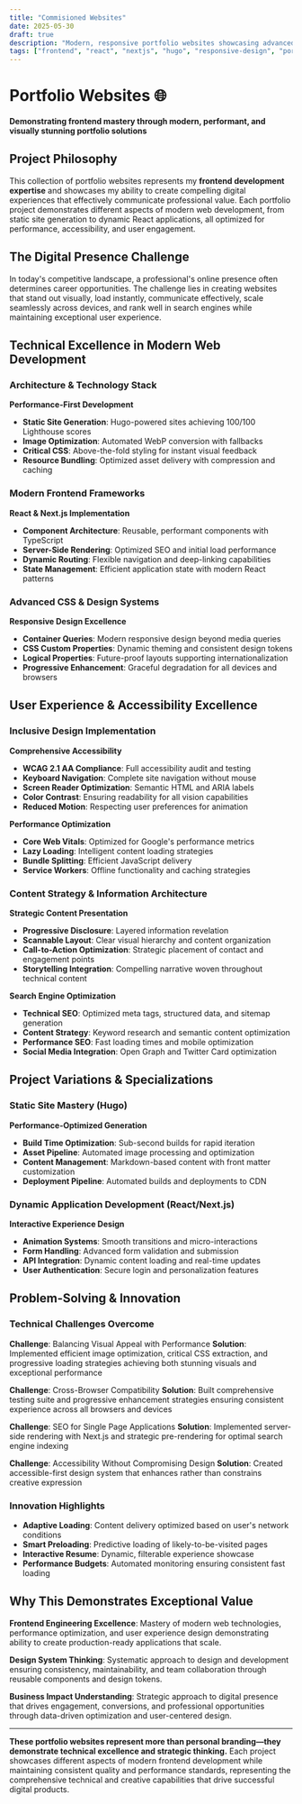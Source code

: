 ```yaml
---
title: "Commisioned Websites"
date: 2025-05-30
draft: true 
description: "Modern, responsive portfolio websites showcasing advanced frontend development and design expertise"
tags: ["frontend", "react", "nextjs", "hugo", "responsive-design", "portfolio", "web-development", "ui-ux"]
---
```


# Portfolio Websites 🌐

**Demonstrating frontend mastery through modern, performant, and visually stunning portfolio solutions**

## Project Philosophy

This collection of portfolio websites represents my **frontend development expertise** and showcases my ability to create compelling digital experiences that effectively communicate professional value. Each portfolio project demonstrates different aspects of modern web development, from static site generation to dynamic React applications, all optimized for performance, accessibility, and user engagement.

## The Digital Presence Challenge

In today's competitive landscape, a professional's online presence often determines career opportunities. The challenge lies in creating websites that stand out visually, load instantly, communicate effectively, scale seamlessly across devices, and rank well in search engines while maintaining exceptional user experience.

## Technical Excellence in Modern Web Development

### Architecture & Technology Stack

**Performance-First Development**
- **Static Site Generation**: Hugo-powered sites achieving 100/100 Lighthouse scores
- **Image Optimization**: Automated WebP conversion with fallbacks
- **Critical CSS**: Above-the-fold styling for instant visual feedback
- **Resource Bundling**: Optimized asset delivery with compression and caching

### Modern Frontend Frameworks

**React & Next.js Implementation**
- **Component Architecture**: Reusable, performant components with TypeScript
- **Server-Side Rendering**: Optimized SEO and initial load performance
- **Dynamic Routing**: Flexible navigation and deep-linking capabilities
- **State Management**: Efficient application state with modern React patterns

### Advanced CSS & Design Systems

**Responsive Design Excellence**
- **Container Queries**: Modern responsive design beyond media queries
- **CSS Custom Properties**: Dynamic theming and consistent design tokens
- **Logical Properties**: Future-proof layouts supporting internationalization
- **Progressive Enhancement**: Graceful degradation for all devices and browsers

## User Experience & Accessibility Excellence

### Inclusive Design Implementation

**Comprehensive Accessibility**
- **WCAG 2.1 AA Compliance**: Full accessibility audit and testing
- **Keyboard Navigation**: Complete site navigation without mouse
- **Screen Reader Optimization**: Semantic HTML and ARIA labels
- **Color Contrast**: Ensuring readability for all vision capabilities
- **Reduced Motion**: Respecting user preferences for animation

**Performance Optimization**
- **Core Web Vitals**: Optimized for Google's performance metrics
- **Lazy Loading**: Intelligent content loading strategies
- **Bundle Splitting**: Efficient JavaScript delivery
- **Service Workers**: Offline functionality and caching strategies

### Content Strategy & Information Architecture

**Strategic Content Presentation**
- **Progressive Disclosure**: Layered information revelation
- **Scannable Layout**: Clear visual hierarchy and content organization
- **Call-to-Action Optimization**: Strategic placement of contact and engagement points
- **Storytelling Integration**: Compelling narrative woven throughout technical content

**Search Engine Optimization**
- **Technical SEO**: Optimized meta tags, structured data, and sitemap generation
- **Content Strategy**: Keyword research and semantic content optimization
- **Performance SEO**: Fast loading times and mobile optimization
- **Social Media Integration**: Open Graph and Twitter Card optimization

## Project Variations & Specializations

### Static Site Mastery (Hugo)

**Performance-Optimized Generation**
- **Build Time Optimization**: Sub-second builds for rapid iteration
- **Asset Pipeline**: Automated image processing and optimization
- **Content Management**: Markdown-based content with front matter customization
- **Deployment Pipeline**: Automated builds and deployments to CDN

### Dynamic Application Development (React/Next.js)

**Interactive Experience Design**
- **Animation Systems**: Smooth transitions and micro-interactions
- **Form Handling**: Advanced form validation and submission
- **API Integration**: Dynamic content loading and real-time updates
- **User Authentication**: Secure login and personalization features

## Problem-Solving & Innovation

### Technical Challenges Overcome

**Challenge**: Balancing Visual Appeal with Performance
**Solution**: Implemented efficient image optimization, critical CSS extraction, and progressive loading strategies achieving both stunning visuals and exceptional performance

**Challenge**: Cross-Browser Compatibility
**Solution**: Built comprehensive testing suite and progressive enhancement strategies ensuring consistent experience across all browsers and devices

**Challenge**: SEO for Single Page Applications
**Solution**: Implemented server-side rendering with Next.js and strategic pre-rendering for optimal search engine indexing

**Challenge**: Accessibility Without Compromising Design
**Solution**: Created accessible-first design system that enhances rather than constrains creative expression

### Innovation Highlights

- **Adaptive Loading**: Content delivery optimized based on user's network conditions
- **Smart Preloading**: Predictive loading of likely-to-be-visited pages
- **Interactive Resume**: Dynamic, filterable experience showcase
- **Performance Budgets**: Automated monitoring ensuring consistent fast loading

## Why This Demonstrates Exceptional Value

**Frontend Engineering Excellence**: Mastery of modern web technologies, performance optimization, and user experience design demonstrating ability to create production-ready applications that scale.

**Design System Thinking**: Systematic approach to design and development ensuring consistency, maintainability, and team collaboration through reusable components and design tokens.

**Business Impact Understanding**: Strategic approach to digital presence that drives engagement, conversions, and professional opportunities through data-driven optimization and user-centered design.

---

**These portfolio websites represent more than personal branding—they demonstrate technical excellence and strategic thinking.** Each project showcases different aspects of modern frontend development while maintaining consistent quality and performance standards, representing the comprehensive technical and creative capabilities that drive successful digital products.

